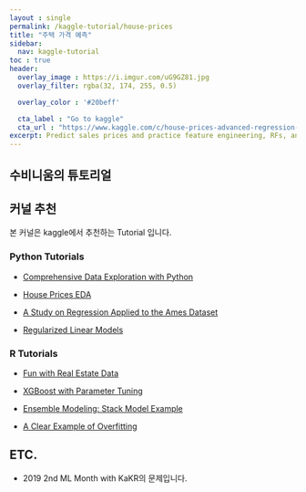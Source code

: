 ```yaml
---
layout : single
permalink: /kaggle-tutorial/house-prices
title: "주택 가격 예측"
sidebar:
  nav: kaggle-tutorial
toc : true
header:
  overlay_image : https://i.imgur.com/uG9GZ81.jpg
  overlay_filter: rgba(32, 174, 255, 0.5)

  overlay_color : '#20beff'

  cta_label : "Go to kaggle"
  cta_url : "https://www.kaggle.com/c/house-prices-advanced-regression-techniques"
excerpt: Predict sales prices and practice feature engineering, RFs, and gradient boosting
---
```


## 수비니움의 튜토리얼

## 커널 추천

본 커널은 kaggle에서 추천하는 Tutorial 입니다.

### Python Tutorials

- [Comprehensive Data Exploration with Python](https://www.kaggle.com/pmarcelino/comprehensive-data-exploration-with-python)

- [House Prices EDA](https://www.kaggle.com/dgawlik/house-prices-eda)

- [A Study on Regression Applied to the Ames Dataset](https://www.kaggle.com/juliencs/a-study-on-regression-applied-to-the-ames-dataset)

- [Regularized Linear Models](https://www.kaggle.com/apapiu/regularized-linear-models)

### R Tutorials

- [Fun with Real Estate Data](https://www.kaggle.com/skirmer/fun-with-real-estate-data)

- [XGBoost with Parameter Tuning](https://www.kaggle.com/jiashenliu/updated-xgboost-with-parameter-tuning)

- [Ensemble Modeling: Stack Model Example](https://www.kaggle.com/jimthompson/ensemble-model-stacked-model-example)

- [A Clear Example of Overfitting](https://www.kaggle.com/ozagordi/a-clear-example-of-overfitting)


## ETC.

- 2019 2nd ML Month with KaKR의 문제입니다.
